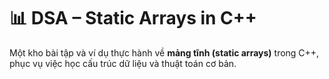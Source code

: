 # 📊 DSA – Static Arrays in C++

Một kho bài tập và ví dụ thực hành về **mảng tĩnh (static arrays)** trong C++, phục vụ việc học cấu trúc dữ liệu và thuật toán cơ bản.
